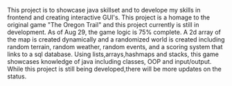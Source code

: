 This project is to showcase java skillset 
and to develope my skills in frontend and
creating interactive GUI's. 
This project is a homage to the 
original game "The Oregon Trail" 
and this project currently is
still in development. As of Aug 29,
the game logic is 75% complete.
A 2d array of the map is created 
dynamically and a randomized world 
is created including random terrain, 
random weather, random events, 
and a scoring system that links to a sql database.
Using lists,arrays,hashmaps and stacks, this game showcases
knowledge of java including classes, OOP and 
input/output. While this project is still
being developed,there will be more 
updates on the status.
